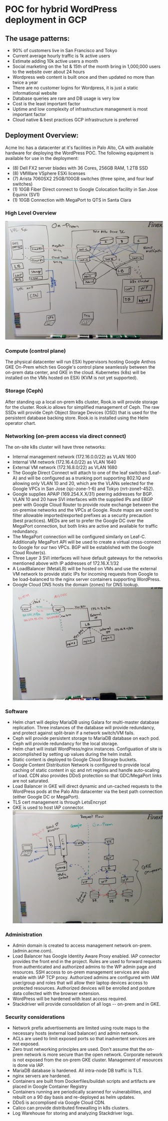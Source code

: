 # POC for hybrid WordPress deployment in GCP

## The usage patterns:
* 90% of customers live in San Francisco and Tokyo
* Current average hourly traffic is 1k active users
* Estimate adding 10k active users a month
* Social marketing on the 1st & 15th of the month bring in 1,000,000 users to the website over about 24 hours
* Wordpress web content is built once and then updated no more than twice a year
* There are no customer logins for Wordpress, it is just a static informational website
* Database queries are rare and DB usage is very low
* Cost is the least important factor
* Uptime and low complexity of infrastructure management is most important factor
* Cloud native & best practices GCP infrastructure is preferred

## Deployment Overview:
Acme Inc has a datacenter at it's facilities in Palo Alto, CA with available hardware for deploying the WordPress POC. The following equipment is available for use in the deployment:
* (8) Dell FX2 server blades with 36 Cores, 256GB RAM, 1.2TB SSD
* (8) VMWare VSphere ESXi licenses
* (7) Arista 7060SX2 25GB/100GB switches (three spine, and four leaf switches)
* (1) 10GB Fiber Direct connect to Google Colocation facility in San Jose Equinix (SV1)
* (1) 10GB Connection with MegaPort to QTS in Santa Clara

### High Level Overview
![Overview Diagram](/images/overview.png)


### Compute (control plane)
The physical datacenter will run ESXi hypervisors hosting Google Anthos GKE On-Prem which ties Google's control plane seamlessly between the on-prem data center, and GKE in the cloud. Kubernetes (k8s) will be installed on the VMs hosted on ESXi (KVM is not yet supported). 

### Storage (Ceph)
After standing up a local on-prem k8s cluster, Rook.io will provide storage for the cluster. Rook.io allows for simplified management of Ceph. The raw SSDs will provide Ceph Object Storage Devices (OSD) that is used for the persistent database backing store. Rook.io is installed using the Helm operator chart.

### Networking (on-prem access via direct connect)
The on-site k8s cluster will have three networks: 
* Internal management network (172.16.0.0/22) as VLAN 1600
* Internal VM network (172.16.4.0/22) as VLAN 1640
* External VM network (172.16.8.0/22) as VLAN 1680
* The Google Direct Connect will attach to one of the leaf switches (Leaf-A) and will be configured as a trunking port supporting 802.1Q and allowing only VLAN 10 and 20, which are the VLANs selected for the Google VPCs in San Jose (sjc-zone-1-6) and Tokyo (nrt-zone1-452).
* Google supplies APAIP (169.254.X.X/31) peering addresses for BGP. VLAN 10 and 20 have SVI interfaces with the supplied IPs and EBGP peer with Google Cloud Router to provide route exchange between the on-premise networks and the VPCs at Google. Route maps are used to filter allowable imported/exported prefixes as a security precaution (best practices). MEDs are set to prefer the Google DC over the MegaPort connection, but both links are active and available for traffic redundancy.
* The MegaPort connection will be configured similarly on Leaf-C. Additionally MegaPort API will be used to create a virtual cross-connect to Google for our two VPCs. BGP will be established with the Google Cloud Router(s).
* Three Layer 3 SVI interfaces will have default gateways for the networks mentioned above with IP addresses of 172.16.X.1/32
* A LoadBalancer (MetalLB) will be hosted on VMs and use the external VM network to provide static IPs for incoming requests from Google to be load-balanced to the nginx server containers supporting WordPress.
* Google Cloud DNS hosts the domain (zones) for DNS lookup.
![Google Direct Connect](/images/google-dc.png)

### Software
* Helm chart will deploy MariaDB using Galara for multi-master database replication. Three instances of the database will provide redundancy, and protect against split-brain if a network switch/VM fails.
* Ceph will provide persistent storage to MariaDB database on each pod. Ceph will provide redundancy for the local storage.
* Helm chart will install WordPress/nginx instances. Configuation of site is accomplished by setting up values during the helm install.
* Static content is deployed to Google Cloud Storage buckets.
* Google Content Distribution Network is configured to provide local caching of static content in sjc and nrt regions and handle auto-scaling of load. CDN also provides DDoS protection so that GDC/MegaPort links are not saturated.
* Load Balancer in GKE will direct dynamic and un-cached requests to the WordPress pods at the Palo Alto datacenter via the best path connection (either Google DC or MegaPort).
* TLS cert management is through LetsEncrypt
* GKE is used to host IAP connector.
![Request Flow](/images/request_flow.png)

### Administration
* Admin domain is created to access management network on-prem. (admin.acme.com).
* Load Balancer has Google Identity Aware Proxy enabled. IAP connector provides the front end in the project. Rules are used to forward requests from authenticated and authorized admins to the WP admin page and resources. SSH access to on-prem management services are also enable with IAP TCP proxy. Authorized admins are configured with IAM user/group and roles that will allow their laptop devices access to protected resources. Authorized devices will be enrolled and posture data collected with the browser extension.
* WordPress will be hardened with least access required.
* Stackdriver will provide consolidation of all logs -- on-prem and in GKE.

### Security considerations
* Network prefix advertisements are limited using route maps to the necessary hosts (external load balancer) and admin network.
* ACLs are used to limit exposed ports so that inadvertent services are not exposed.
* Zero trust networking principles are used. Don't assume that the on-prem network is more secure than the open network. Corporate network is not exposed from the on-prem GKE cluster. Management of resources is done via IAP.
* MariaDB database is hardened. All intra-node DB traffic is TLS.
* nginx servers are hardened.
* Containers are built from Dockerfiles/buildah scripts and artifacts are placed in Google Container Registry
* Containers running are periodically scanned for vulnerabilities, and rebuilt on a 90 day basis and re-deployed as helm updates.
* DDoS is accomplised via Google Cloud CDN.
* Calico can provide distributed firewalling in k8s clusters.
* Log Warehouse for storing and analyzing Stackdriver logs.


